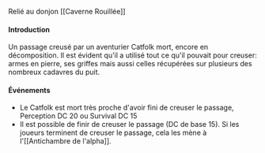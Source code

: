 Relié au donjon [[Caverne Rouillée]]
#### Introduction
Un passage creusé par un aventurier Catfolk mort, encore en décomposition. Il est évident qu'il a utilisé tout ce qu'il pouvait pour creuser: armes en pierre, ses griffes mais aussi celles récupérées sur plusieurs des nombreux cadavres du puit.
#### Événements
- Le Catfolk est mort très proche d'avoir fini de creuser le passage, Perception DC 20 ou Survival DC 15
- Il est possible de finir de creuser le passage (DC de base 15). Si les joueurs terminent de creuser le passage, cela les mène à l'[[Antichambre de l'alpha]].